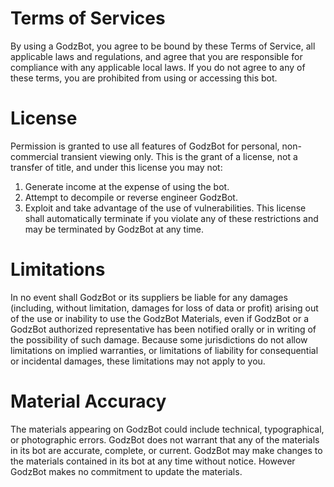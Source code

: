 # Terms of Services
By using a GodzBot, you agree to be bound by these Terms of Service, all applicable laws and regulations, and agree that you are responsible for compliance with any applicable local laws. If you do not agree to any of these terms, you are prohibited from using or accessing this bot.
# License
Permission is granted to use all features of GodzBot for personal, non-commercial transient viewing only. This is the grant of a license, not a transfer of title, and under this license you may not:
1. Generate income at the expense of using the bot.
2. Attempt to decompile or reverse engineer GodzBot.
3. Exploit and take advantage of the use of vulnerabilities.
This license shall automatically terminate if you violate any of these restrictions and may be terminated by GodzBot at any time.
# Limitations
In no event shall GodzBot or its suppliers be liable for any damages (including, without limitation, damages for loss of data or profit) arising out of the use or inability to use the GodzBot Materials, even if GodzBot or a GodzBot authorized representative has been notified orally or in writing of the possibility of such damage. Because some jurisdictions do not allow limitations on implied warranties, or limitations of liability for consequential or incidental damages, these limitations may not apply to you.
# Material Accuracy
The materials appearing on GodzBot could include technical, typographical, or photographic errors. GodzBot does not warrant that any of the materials in its bot are accurate, complete, or current. GodzBot may make changes to the materials contained in its bot at any time without notice. However GodzBot makes no commitment to update the materials.

